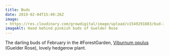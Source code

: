 ```yaml
---
title: Buds
date: 2019-02-04T15:49:26Z
image: 
- https://res.cloudinary.com/growdigital/image/upload/v1549291883/bud-37A4D78B.jpg
imageAlt: Hand behind pinkish buds of Guelder Rose
---
```


The darling buds of February in the #ForestGarden, [Viburnum opulus](https://pfaf.org/user/plant.aspx?latinname=Viburnum+opulus) (Guelder Rose), lovely hedgerow plant.
